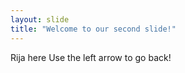 ```yaml
---
layout: slide
title: "Welcome to our second slide!"
---
```

Rija here
Use the left arrow to go back!
